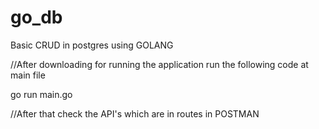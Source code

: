 # go_db
Basic CRUD in postgres using GOLANG

//After downloading for running the application run the following code at main file

go run main.go

//After that check the API's which are in routes in POSTMAN
